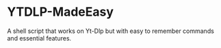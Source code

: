 # YTDLP-MadeEasy
A shell script that works on Yt-Dlp but with easy to remember commands and essential features.
